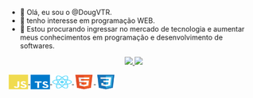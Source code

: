 - 👋 Olá, eu sou o @DougVTR.
- 👀 tenho interesse em programação WEB.
- 💞️ Estou procurando ingressar no mercado de tecnologia e aumentar meus conhecimentos em programação e desenvolvimento de softwares.
<div align="center">
  <a href="https://github.com/DougVTR">
  <img height="180em" src="https://github-readme-stats.vercel.app/api?username=DougVTR&show_icons=true&theme=dracula&include_all_commits=true&count_private=true"/>
  <img height="180em" src="https://github-readme-stats.vercel.app/api/top-langs/?username=DougVTR&layout=compact&langs_count=7&theme=dracula"/>
</div>
  
<div style="display: inline_block"><br>
  <img align="center" alt="Doug-Js" height="30" width="40" src="https://raw.githubusercontent.com/devicons/devicon/master/icons/javascript/javascript-plain.svg">
  <img align="center" alt="Doug-Ts" height="30" width="40" src="https://raw.githubusercontent.com/devicons/devicon/master/icons/typescript/typescript-plain.svg">
  <img align="center" alt="Doug-React" height="30" width="40" src="https://raw.githubusercontent.com/devicons/devicon/master/icons/react/react-original.svg">
  <img align="center" alt="Doug-HTML" height="30" width="40" src="https://raw.githubusercontent.com/devicons/devicon/master/icons/html5/html5-original.svg">
  <img align="center" alt="Doug-CSS" height="30" width="40" src="https://raw.githubusercontent.com/devicons/devicon/master/icons/css3/css3-original.svg">
</div>
